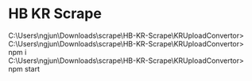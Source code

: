 # HB KR Scrape
 
C:\Users\ngjun\Downloads\scrape\HB-KR-Scrape\KRUploadConvertor> <br>
C:\Users\ngjun\Downloads\scrape\HB-KR-Scrape\KRUploadConvertor> npm i <br>
C:\Users\ngjun\Downloads\scrape\HB-KR-Scrape\KRUploadConvertor> npm start
